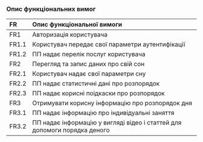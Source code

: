 ### Опис функціональних вимог


|FR     |Опис функціональної вимоги|
|:-     |:-                        |
|FR1    |Авторизація користувача   |
|FR1.1  |Користувач передає свої параметри аутентифікації |
|FR1.2  |ПП надає перелік послуг користувача |
|FR2    |Перегляд та запис даних про свій сон |
|FR2.1  |Користувач надає свої параметри сну |
|FR2.2  |ПП надає статистичні дані про розпорядок |
|FR2.3  |ПП надає корисні поідкаски про розпорядок |
|FR3    |Отримувати корисну інформацію про розпорядок дня |
|FR3.1  |ПП надає інформацію про індивідуальні заняття |
|FR3.2  |ПП надає інформацію у вигляді відео і статтей для допомоги порядка деного |
